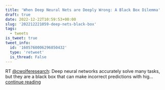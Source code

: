```yaml
---
title: 'When Deep Neural Nets are Deeply Wrong: A Black Box Dilemma'
draft: true
date: 2022-12-22T10:59:53+00:00
slug: '202212221059-deep-nets-black-box'
tags:
  - tweets
is_tweet: true
tweet_info:
  id: '1605760006296850432'
  type: 'retweet'
  is_thread: False
---
```




RT [@cwolferesearch](https://x.com/cwolferesearch): Deep neural networks accurately solve many tasks, but they are a black box that can make incorrect predictions with hig… [continue reading](https://x.com/sytelus/status/1605760006296850432)

